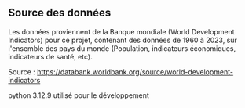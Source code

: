 

## Source des données

Les données proviennent de la Banque mondiale (World Development Indicators) pour ce projet, contenant des données de 1960 à 2023, sur l'ensemble des pays du monde (Population, indicateurs économiques, indicateurs de santé, etc).

Source : https://databank.worldbank.org/source/world-development-indicators


python 3.12.9 utilisé pour le développement
